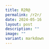 ```yaml
---
title: R2R@
permalink: /r2r/
date: 2024-05-16
layout: post
description: ""
image: ""
variant: markdown
---
```

